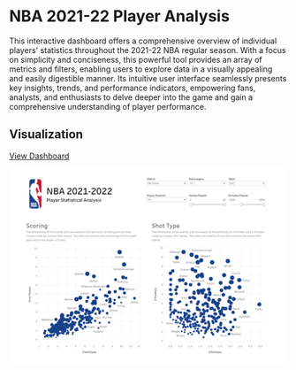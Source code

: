 # NBA 2021-22 Player Analysis

This interactive dashboard offers a comprehensive overview of individual players' statistics throughout the 2021-22 NBA regular season. With a focus on simplicity and conciseness, this powerful tool provides an array of metrics and filters, enabling users to explore data in a visually appealing and easily digestible manner. Its intuitive user interface seamlessly presents key insights, trends, and performance indicators, empowering fans, analysts, and enthusiasts to delve deeper into the game and gain a comprehensive understanding of player performance.

## Visualization
[View Dashboard](https://public.tableau.com/app/profile/prince.mayah/viz/NBA2021-22PlayerAnalysis/NBA2021-2022)
<p align="center">
<a href="https://public.tableau.com/app/profile/prince.mayah/viz/NBA2021-22PlayerAnalysis/NBA2021-2022" target="_blank" rel="noreferrer"> <img src="Dashboard%20Visualization.png" align="center"> </a> 

